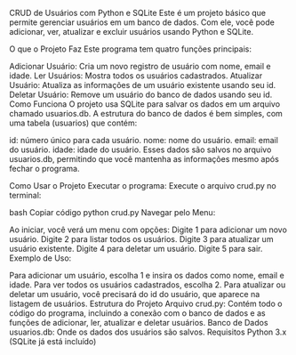 CRUD de Usuários com Python e SQLite
Este é um projeto básico que permite gerenciar usuários em um banco de dados. Com ele, você pode adicionar, ver, atualizar e excluir usuários usando Python e SQLite.

O que o Projeto Faz
Este programa tem quatro funções principais:

Adicionar Usuário: Cria um novo registro de usuário com nome, email e idade.
Ler Usuários: Mostra todos os usuários cadastrados.
Atualizar Usuário: Atualiza as informações de um usuário existente usando seu id.
Deletar Usuário: Remove um usuário do banco de dados usando seu id.
Como Funciona
O projeto usa SQLite para salvar os dados em um arquivo chamado usuarios.db. A estrutura do banco de dados é bem simples, com uma tabela (usuarios) que contém:

id: número único para cada usuário.
nome: nome do usuário.
email: email do usuário.
idade: idade do usuário.
Esses dados são salvos no arquivo usuarios.db, permitindo que você mantenha as informações mesmo após fechar o programa.

Como Usar o Projeto
Executar o programa: Execute o arquivo crud.py no terminal:

bash
Copiar código
python crud.py
Navegar pelo Menu:

Ao iniciar, você verá um menu com opções:
Digite 1 para adicionar um novo usuário.
Digite 2 para listar todos os usuários.
Digite 3 para atualizar um usuário existente.
Digite 4 para deletar um usuário.
Digite 5 para sair.
Exemplo de Uso:

Para adicionar um usuário, escolha 1 e insira os dados como nome, email e idade.
Para ver todos os usuários cadastrados, escolha 2.
Para atualizar ou deletar um usuário, você precisará do id do usuário, que aparece na listagem de usuários.
Estrutura do Projeto
Arquivo crud.py: Contém todo o código do programa, incluindo a conexão com o banco de dados e as funções de adicionar, ler, atualizar e deletar usuários.
Banco de Dados usuarios.db: Onde os dados dos usuários são salvos.
Requisitos
Python 3.x (SQLite já está incluído)
